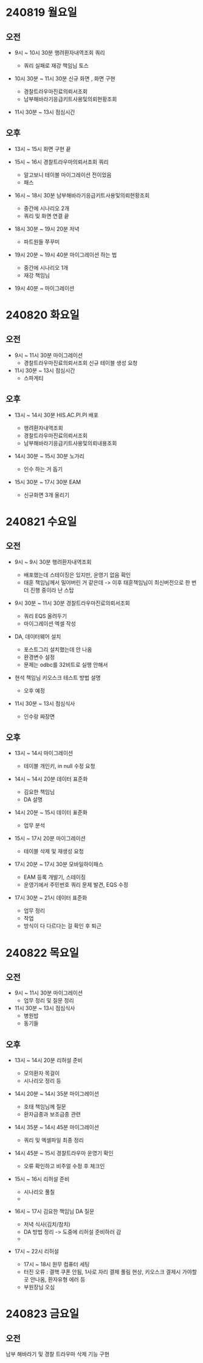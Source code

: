 # 240819 월요일
## 오전
- 9시 ~ 10시 30분            행려환자내역조회 쿼리
    - 쿼리 실패로 재강 책임님 토스 

- 10시 30분 ~ 11시 30분 신규 화면 , 화면 구현
    - 경찰트라우마진료의뢰서조회
    - 남부해바라기응급키트사용및의뢰현황조회
- 11시 30분 ~ 13시 점심시간

## 오후
- 13시 ~ 15시 화면 구현 끝

- 15시 ~ 16시 경찰트라우마의뢰서조회 쿼리
    - 알고보니 테이블 마이그레이션 전이었음
    - 패스
- 16시 ~ 18시 30분 남부해바라기응급키트사용및의뢰현황조회
    - 중간에 시나리오 2개
    - 쿼리 및 화면 연결 끝


- 18시 30분 ~ 19시 20분 저녁
    - 파트원들 쭈꾸미

- 19시 20분 ~ 19시 40분 마이그레이션 하는 법 
    - 중간에 시나리오 1개
    - 재강 책임님

- 19시 40분 ~ 마이그레이션



# 240820 화요일
## 오전
- 9시 ~ 11시 30분 마이그레이션
    - 경찰트라우마진료의뢰서조회 신규 테이블 생성 요청
- 11시 30분 ~ 13시 점심시간
    - 스파게티


## 오후
- 13시 ~ 14시 30분 HIS.AC.PI.PI 배포
    - 행려환자내역조회
    - 경찰트라우마진료의뢰서조회
    - 남부해바라기응급키트사용및의뢰내용조회

- 14시 30분 ~ 15시 30분 노가리
    - 인수 하는 거 돕기
- 15시 30분 ~ 17시 30분 EAM
    - 신규화면 3개 올리기




# 240821 수요일
## 오전
- 9시 ~ 9시 30분 행려환자내역조회
    - 배포했는데 스테이징은 있지만, 운영기 없음 확인
    - 태훈 책임님께서 밀어버린 거 같은데 -> 이후 태훈책임님이 최신버전으로 한 번 더 진행 중이라 난 스탑 

- 9시 30분 ~ 11시 30분 경찰트라우마진료의뢰서조회 
    - 쿼리 EQS 올려두기
    - 마이그레이션 엑셀 작성

- DA, 데이터웨어 설치
    - 포스트그리 설치했는데 안 나옴
    - 환경변수 설정
    - 문제는 odbc를 32비트로 실행 안해서

- 현석 책임님 키오스크 테스트 방법 설명
    - 오후 예정
- 11시 30분 ~ 13시 점심식사
    - 인수랑 짜장면
## 오후

- 13시 ~ 14시 마이그레이션 
    - 테이블 개인키, in null 수정 요청


- 14시 ~ 14시 20분 데이터 표준화 
    - 김요한 책임님
    - DA 설명

- 14시 20분 ~ 15시 데이터 표준화
    - 업무 분석

- 15시 ~ 17시 20분 마이그레이션
    - 테이블 삭제 및 재생성 요청

- 17시 20분 ~ 17시 30분 모바일하이패스
    - EAM 등록 개발기, 스테이징
    - 운영기에서 주민번호 쿼리 문제 발견, EQS 수정

- 17시 30분 ~ 21시 데이터 표준화
    - 업무 정리
    - 작업
    - 방식이 다 다르다는 걸 확인 후 퇴근

# 240822 목요일
## 오전
- 9시 ~ 11시 30분 마이그레이션
    - 업무 정리 및 질문 정리
- 11시 30분 ~ 13시 점심식사
    - 병원밥 
    - 동기들
## 오후
- 13시 ~ 14시 20분 리허설 준비
    - 모의환자 목걸이
    - 시나리오 정리 등

- 14시 20분 ~ 14시 35분 마이그레이션 
    - 호태 책임님께 질문
    - 환자급종과 보조급종 관련

- 14시 35분 ~ 14시 45분 마이그레이션
    - 쿼리 및 엑셀파일 최종 정리

- 14시 45분 ~ 15시 경찰트라우마 운영기 확인
    - 오류 확인하고 비주얼 수정 후 체크인
- 15시 ~ 16시 리허설 준비
    - 시나리오 풀칠
    - 
- 16시 ~ 17시 김요한 책임님 DA 질문 
    - 저녁 식사(김치/참치)
    - DA 방법 정리 -> 도중에 리허설 준비하러 감
    - 
- 17시 ~ 22시 리허설
    - 17시 ~ 18시 원무 컴퓨터 세팅
    - 터진 오류 : 결핵 쿠폰 안됨, 1사로 자리 결제 풀림 현상, 키오스크 결제시 가야할 곳 안나옴, 환자유형 에러 등
    - 부원장님 오심




# 240823 금요일
## 오전

남부 해바라기 및 경찰 트라우마 삭제 기능 구현 
